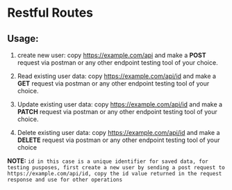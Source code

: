 # Restful Routes

## Usage:
1. create new user: copy https://example.com/api and make a **POST** request via postman or any other endpoint testing tool of your choice.

2. Read existing user data: copy https://example.com/api/id and make a **GET** request via postman or any other endpoint testing tool of your choice.

3. Update existing user data: copy https://example.com/api/id and make a **PATCH** request via postman or any other endpoint testing tool of your choice.

4. Delete existing user data: copy https://example.com/api/id and make a **DELETE** request via postman or any other endpoint testing tool of your choice

**NOTE:** `id in this case is a unique identifier for saved data, for testing pusposes, first create a new user by sending a post request to https://example.com/api/id, copy the id value returned in the request response and use for other operations`